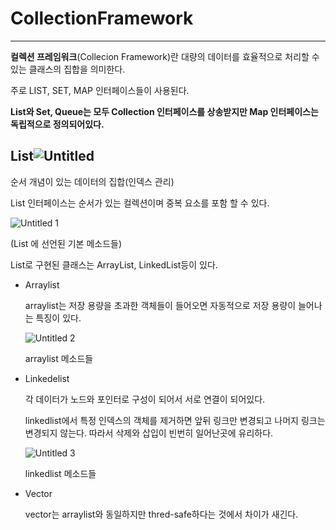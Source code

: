 # CollectionFramework

---

**컬렉션 프레임워크**(Collecion Framework)란 대량의 데이터를 효율적으로 처리할 수 있는 클래스의 집합을 의미한다.

주로 LIST, SET, MAP 인터페이스들이 사용된다.

**List와 Set, Queue는 모두 Collection 인터페이스를 상송받지만 Map 인터페이스는 독립적으로 정의되어있다.**



## List![Untitled](https://user-images.githubusercontent.com/52336493/171611712-c7dad809-a636-4694-a75f-5aa96975fc74.png)

순서 개념이 있는 데이터의 집합(인덱스 관리)

List 인터페이스는 순서가 있는 컬렉션이며 중복 요소를 포함 할 수 있다.

![Untitled 1](https://user-images.githubusercontent.com/52336493/171611863-f81901de-6c06-48dd-b3a6-d73a24c7d8cc.png)


(List 에 선언된 기본 메소드들)

List로 구현된 클래스는 ArrayList, LinkedList등이 있다.

- Arraylist
    
    arraylist는 저장 용량을 초과한 객체들이 들어오면 자동적으로 저장 용량이 늘어나는 특징이 있다.
    
    ![Untitled 2](https://user-images.githubusercontent.com/52336493/171611919-0cf1b1e3-7108-4838-9089-ef56602eae01.png)

    
    arraylist 메소드들
    
- Linkedelist
    
    각 데이터가 노드와 포인터로 구성이 되어서 서로 연결이 되어있다.
    
    linkedlist에서 특정 인덱스의 객체를 제거하면 앞뒤 링크만 변경되고 나머지 링크는 변경되지 않는다. 따라서 삭제와 삽입이 빈번히 일어난곳에 유리하다.
    
    ![Untitled 3](https://user-images.githubusercontent.com/52336493/171611951-8cc3f996-78c0-4297-b743-ef415da6aae1.png)

    
    linkedlist 메소드들
    
- Vector
    
    vector는 arraylist와 동일하지만 thred-safe하다는 것에서 차이가 새긴다.
